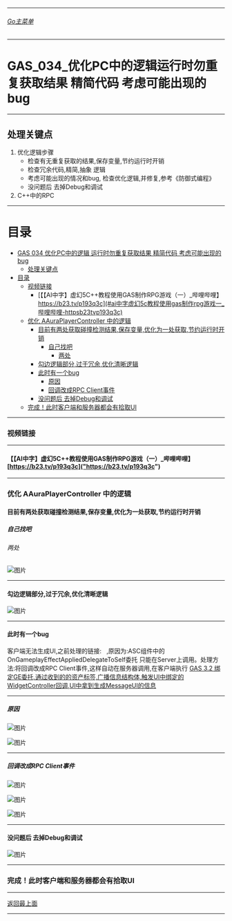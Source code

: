 ___________________________________________________________________________________________

###### [Go主菜单](../MainMenu.md)
___________________________________________________________________________________________

# GAS_034_优化PC中的逻辑运行时勿重复获取结果 精简代码 考虑可能出现的bug
___________________________________________________________________________________________
## 处理关键点
1. 优化逻辑步骤
    - 检查有无重复获取的结果,保存变量,节约运行时开销
    - 检查冗余代码,精简,抽象 逻辑
    - 考虑可能出现的情况和bug,  检查优化逻辑,并修复,参考《防御式编程》
    - 没问题后 去掉Debug和调试
2. C++中的RPC
___________________________________________________________________________________________


# 目录
- [GAS 034 优化PC中的逻辑 运行时勿重复获取结果 精简代码 考虑可能出现的bug](#gas-034-优化pc中的逻辑-运行时勿重复获取结果-精简代码-考虑可能出现的bug)
  - [处理关键点](#处理关键点)
- [目录](#目录)
    - [视频链接](#视频链接)
      - [【【AI中字】虚幻5C++教程使用GAS制作RPG游戏（一）\_哔哩哔哩】 https://b23.tv/p193q3c](#ai中字虚幻5c教程使用gas制作rpg游戏一_哔哩哔哩-httpsb23tvp193q3c)
    - [优化 AAuraPlayerController 中的逻辑](#优化-aauraplayercontroller-中的逻辑)
      - [目前有两处获取碰撞检测结果,保存变量,优化为一处获取,节约运行时开销](#目前有两处获取碰撞检测结果保存变量优化为一处获取节约运行时开销)
        - [自己找吧](#自己找吧)
          - [两处](#两处)
      - [勾边逻辑部分,过于冗余,优化清晰逻辑](#勾边逻辑部分过于冗余优化清晰逻辑)
      - [此时有一个bug](#此时有一个bug)
        - [原因](#原因)
        - [回调改成RPC Client事件](#回调改成rpc-client事件)
      - [没问题后 去掉Debug和调试](#没问题后-去掉debug和调试)
    - [完成！此时客户端和服务器都会有拾取UI](#完成此时客户端和服务器都会有拾取ui)


___________________________________________________________________________________________


### 视频链接
___________________________________________________________________________________________


#### 【【AI中字】虚幻5C++教程使用GAS制作RPG游戏（一）_哔哩哔哩】 [https://b23.tv/p193q3c]("https://b23.tv/p193q3c")
___________________________________________________________________________________________


### 优化 AAuraPlayerController 中的逻辑

#### 目前有两处获取碰撞检测结果,保存变量,优化为一处获取,节约运行时开销

##### 自己找吧

###### 两处  
![图片](https://github.com/liyunlong618/LiYunLongKnowledgeLibrary/blob/main/UECPP/Models/GAS/GAS_2_Aura/DetailContent/Image/GAS_034/734105_910533.png?raw=true)
___________________________________________________________________________________________


#### 勾边逻辑部分,过于冗余,优化清晰逻辑

![图片](https://github.com/liyunlong618/LiYunLongKnowledgeLibrary/blob/main/UECPP/Models/GAS/GAS_2_Aura/DetailContent/Image/GAS_034/492041_878455.png?raw=true)
___________________________________________________________________________________________


#### 此时有一个bug

客户端无法生成UI,之前处理的链接: ​ ​  ,原因为:ASC组件中的 OnGameplayEffectAppliedDelegateToSelf委托 只能在Server上调用。处理方法:将回调改成RPC Client事件,这样自动在服务器调用,在客户端执行 [GAS 3.2 绑定GE委托,通过收到的的资产标签,广播信息结构体,触发UI中绑定的WidgetController回调,UI中拿到生成MessageUI的信息]("https://mubu.com/doc7RVlZQFR2M0")
___________________________________________________________________________________________


##### 原因

![图片](https://github.com/liyunlong618/LiYunLongKnowledgeLibrary/blob/main/UECPP/Models/GAS/GAS_2_Aura/DetailContent/Image/GAS_034/206525_325574.png?raw=true)
             
![图片](https://github.com/liyunlong618/LiYunLongKnowledgeLibrary/blob/main/UECPP/Models/GAS/GAS_2_Aura/DetailContent/Image/GAS_034/219709_853356.png?raw=true)
___________________________________________________________________________________________


##### 回调改成RPC Client事件 

![图片](https://github.com/liyunlong618/LiYunLongKnowledgeLibrary/blob/main/UECPP/Models/GAS/GAS_2_Aura/DetailContent/Image/GAS_034/203696_312742.png?raw=true)
             
![图片](https://github.com/liyunlong618/LiYunLongKnowledgeLibrary/blob/main/UECPP/Models/GAS/GAS_2_Aura/DetailContent/Image/GAS_034/779336_466726.png?raw=true)
             
![图片](https://github.com/liyunlong618/LiYunLongKnowledgeLibrary/blob/main/UECPP/Models/GAS/GAS_2_Aura/DetailContent/Image/GAS_034/280720_194416.png?raw=true)
___________________________________________________________________________________________


#### 没问题后 去掉Debug和调试

![图片](https://github.com/liyunlong618/LiYunLongKnowledgeLibrary/blob/main/UECPP/Models/GAS/GAS_2_Aura/DetailContent/Image/GAS_034/180159_706291.png?raw=true)
___________________________________________________________________________________________


### 完成！此时客户端和服务器都会有拾取UI

___________________________________________________________________________________________

[返回最上面](#Go主菜单)
___________________________________________________________________________________________